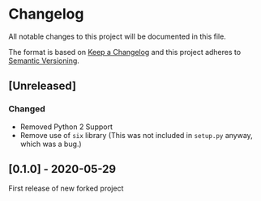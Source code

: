# Changelog
All notable changes to this project will be documented in this file.

The format is based on [Keep a Changelog](http://keepachangelog.com/en/1.0.0/)
and this project adheres to [Semantic Versioning](http://semver.org/spec/v2.0.0.html).

## [Unreleased]

### Changed

- Removed Python 2 Support
- Remove use of `six` library (This was not included in `setup.py` anyway, which was a bug.)


## [0.1.0] - 2020-05-29

First release of new forked project
